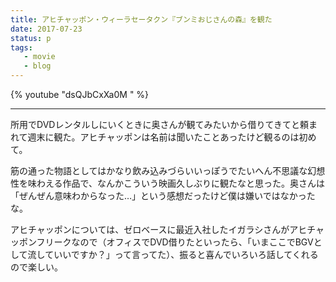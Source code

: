 ```yaml
---
title: アヒチャッポン・ウィーラセータクン『ブンミおじさんの森』を観た
date: 2017-07-23
status: p
tags:
   - movie
   - blog
---
```


{% youtube "dsQJbCxXa0M " %}

---

所用でDVDレンタルしにいくときに奥さんが観てみたいから借りてきてと頼まれて週末に観た。アヒチャッポンは名前は聞いたことあったけど観るのは初めて。

筋の通った物語としてはかなり飲み込みづらいいっぽうでたいへん不思議な幻想性を味わえる作品で、なんかこういう映画久しぶりに観たなと思った。奥さんは「ぜんぜん意味わからなった…」という感想だったけど僕は嫌いではなかったな。

アヒチャッポンについては、ゼロベースに最近入社したイガラシさんがアヒチャッポンフリークなので（オフィスでDVD借りたといったら、「いまここでBGVとして流していいですか？」って言ってた）、振ると喜んでいろいろ話してくれるので楽しい。
